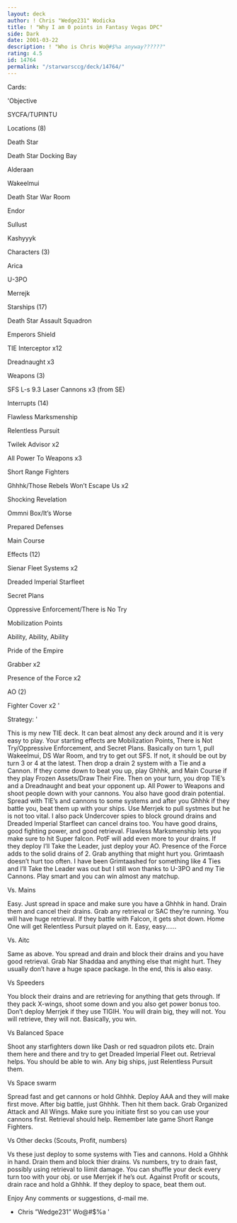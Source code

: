 ```yaml
---
layout: deck
author: ! Chris "Wedge231" Wodicka
title: ! "Why I am 0 points in Fantasy Vegas DPC"
side: Dark
date: 2001-03-22
description: ! "Who is Chris Wo@#$%a anyway??????"
rating: 4.5
id: 14764
permalink: "/starwarsccg/deck/14764/"
---
```

Cards: 

'Objective 

SYCFA/TUPINTU 


Locations (8) 

Death Star 

Death Star Docking Bay 

Alderaan 

Wakeelmui 

Death Star War Room 

Endor 

Sullust 

Kashyyyk 


Characters (3) 

Arica 

U-3PO 

Merrejk 


Starships (17) 

Death Star Assault Squadron 

Emperors Shield 

TIE Interceptor x12 

Dreadnaught x3 


Weapons (3) 

SFS L-s 9.3 Laser Cannons x3 (from SE) 


Interrupts (14) 

Flawless Marksmenship 

Relentless Pursuit 

Twilek Advisor x2 

All Power To Weapons x3 

Short Range Fighters 

Ghhhk/Those Rebels Won&#8217;t Escape Us x2

Shocking Revelation 

Ommni Box/It&#8217;s Worse 

Prepared Defenses 

Main Course


Effects (12) 

Sienar Fleet Systems x2 

Dreaded Imperial Starfleet 

Secret Plans 

Oppressive Enforcement/There is No Try 

Mobilization Points 

Ability, Ability, Ability 

Pride of the Empire 

Grabber x2 

Presence of the Force x2


AO (2) 

Fighter Cover x2  '

Strategy: '

This is my new TIE deck. It can beat almost any deck around and it is very easy to play. Your starting effects are Mobilization Points, There is Not Try/Oppressive Enforcement, and Secret Plans. Basically on turn 1, pull Wakeelmui, DS War Room, and try to get out SFS. If not, it should be out by turn 3 or 4 at the latest. Then drop a drain 2 system with a Tie and a Cannon. If they come down to beat you up, play Ghhhk, and Main Course if they play Frozen Assets/Draw Their Fire. Then on your turn, you drop TIE’s and a Dreadnaught and beat your opponent up. All Power to Weapons and shoot people down with your cannons. You also have good drain potential. Spread with TIE’s and cannons to some systems and after you Ghhhk if they battle you, beat them up with your ships. Use Merrjek to pull systmes but he is not too vital. I also pack Undercover spies to block ground drains and Dreaded Imperial Starfleet can cancel drains too. You have good drains, good fighting power, and good retrieval. Flawless Marksmenship lets you make sure to hit Super falcon. PotF will add even more to your drains. If they deploy I’ll Take the Leader, just deploy your AO. Presence of the Force adds to the solid drains of 2. Grab anything that might hurt you. Grimtaash doesn’t hurt too often. I have been Grimtaashed for something like 4 Ties and I’ll Take the Leader was out but I still won thanks to U-3PO and my Tie Cannons. Play smart and you can win almost any matchup.


Vs. Mains 

Easy. Just spread in space and make sure you have a Ghhhk in hand. Drain them and cancel their drains. Grab any retrieval or SAC they’re running. You will have huge retrieval. If they battle with Falcon, it gets shot down. Home One will get Relentless Pursuit played on it. Easy, easy......


Vs. Aitc

Same as above. You spread and drain and block their drains and you have good retrieval. Grab Nar Shaddaa and anything else that might hurt. They usually don’t have a huge space package. In the end, this is also easy.


Vs Speeders

You block their drains and are retrieving for anything that gets through. If they pack X-wings, shoot some down and you also get power bonus too. Don’t deploy Merrjek if they use TIGIH. You will drain big, they will not. You will retrieve, they will not. Basically, you win. 


Vs Balanced Space

Shoot any starfighters down like Dash or red squadron pilots etc. Drain them here and there and try to get Dreaded Imperial Fleet out. Retrieval helps. You should be able to win. Any big ships, just Relentless Pursuit them. 


Vs Space swarm

Spread fast and get cannons or hold Ghhhk. Deploy AAA and they will make first move. After big battle, just Ghhhk. Then hit them back. Grab Organized Attack and All Wings. Make sure you initiate first so you can use your cannons first. Retrieval should help. Remember late game Short Range Fighters. 


Vs Other decks (Scouts, Profit, numbers)

Vs these just deploy to some systems with Ties and cannons. Hold a Ghhhk in hand. Drain them and block thier drains. Vs numbers, try to drain fast, possibly using retrieval to liimit damage. You can shuffle your deck every turn too with your obj. or use Merrjek if he’s out. Against Profit or scouts, drain race and hold a Ghhhk. If they deploy to space, beat them out.



Enjoy Any comments or suggestions, d-mail me.



- Chris ”Wedge231” Wo@#$%a     '
